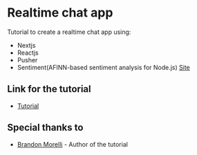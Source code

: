 # Realtime chat app 

Tutorial to create a realtime chat app using:
 
* Nextjs
* Reactjs
* Pusher 
* Sentiment(AFINN-based sentiment analysis for Node.js) [Site](https://github.com/thisandagain/sentiment)

## Link for the tutorial 
* [Tutorial](build-a-chat-app-with-sentiment-analysis-using-next-js-c43ebf3ea643)

## Special thanks to 

*  [Brandon Morelli](https://codeburst.io/@bmorelli25) - Author of the tutorial